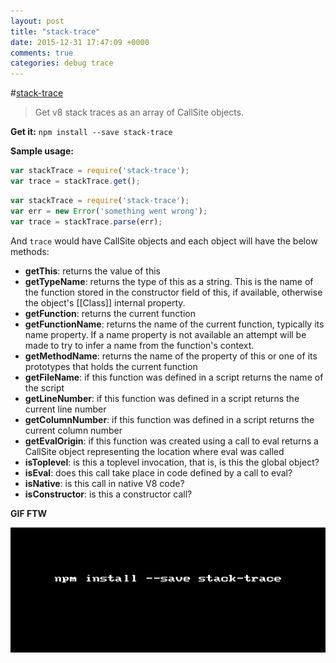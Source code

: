```yaml
---
layout: post
title: "stack-trace"
date: 2015-12-31 17:47:09 +0000
comments: true
categories: debug trace
---
```


#[stack-trace](https://www.npmjs.com/package/stack-trace)
> Get v8 stack traces as an array of CallSite objects.

__Get it:__ `npm install --save stack-trace`

__Sample usage:__

```js
var stackTrace = require('stack-trace');
var trace = stackTrace.get();
```

```js
var stackTrace = require('stack-trace');
var err = new Error('something went wrong');
var trace = stackTrace.parse(err);
```

And `trace` would have CallSite objects and each object will have the below methods:

* **getThis**: returns the value of this
* **getTypeName**: returns the type of this as a string. This is the name of the function stored in the constructor field of this, if available, otherwise the object's [[Class]] internal property.
* **getFunction**: returns the current function
* **getFunctionName**: returns the name of the current function, typically its name property. If a name property is not available an attempt will be made to try to infer a name from the function's context.
* **getMethodName**: returns the name of the property of this or one of its prototypes that holds the current function
* **getFileName**: if this function was defined in a script returns the name of the script
* **getLineNumber**: if this function was defined in a script returns the current line number
* **getColumnNumber**: if this function was defined in a script returns the current column number
* **getEvalOrigin**: if this function was created using a call to eval returns a CallSite object representing the location where eval was called
* **isToplevel**: is this a toplevel invocation, that is, is this the global object?
* **isEval**: does this call take place in code defined by a call to eval?
* **isNative**: is this call in native V8 code?
* **isConstructor**: is this a constructor call?

__GIF FTW__

![stack-trace](/images/stack-trace/stack-trace.gif)
